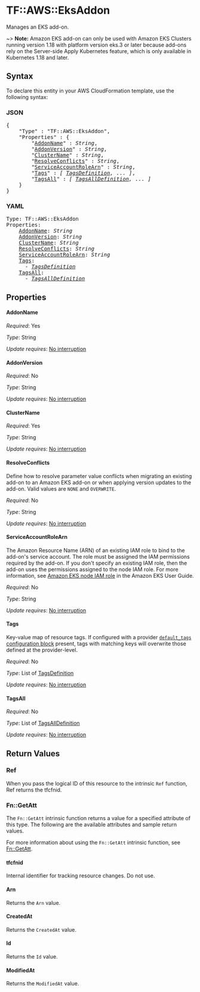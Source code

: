 # TF::AWS::EksAddon

Manages an EKS add-on.

~> **Note:** Amazon EKS add-on can only be used with Amazon EKS Clusters
running version 1.18 with platform version eks.3 or later
because add-ons rely on the Server-side Apply Kubernetes feature,
which is only available in Kubernetes 1.18 and later.

## Syntax

To declare this entity in your AWS CloudFormation template, use the following syntax:

### JSON

<pre>
{
    "Type" : "TF::AWS::EksAddon",
    "Properties" : {
        "<a href="#addonname" title="AddonName">AddonName</a>" : <i>String</i>,
        "<a href="#addonversion" title="AddonVersion">AddonVersion</a>" : <i>String</i>,
        "<a href="#clustername" title="ClusterName">ClusterName</a>" : <i>String</i>,
        "<a href="#resolveconflicts" title="ResolveConflicts">ResolveConflicts</a>" : <i>String</i>,
        "<a href="#serviceaccountrolearn" title="ServiceAccountRoleArn">ServiceAccountRoleArn</a>" : <i>String</i>,
        "<a href="#tags" title="Tags">Tags</a>" : <i>[ <a href="tagsdefinition.md">TagsDefinition</a>, ... ]</i>,
        "<a href="#tagsall" title="TagsAll">TagsAll</a>" : <i>[ <a href="tagsalldefinition.md">TagsAllDefinition</a>, ... ]</i>
    }
}
</pre>

### YAML

<pre>
Type: TF::AWS::EksAddon
Properties:
    <a href="#addonname" title="AddonName">AddonName</a>: <i>String</i>
    <a href="#addonversion" title="AddonVersion">AddonVersion</a>: <i>String</i>
    <a href="#clustername" title="ClusterName">ClusterName</a>: <i>String</i>
    <a href="#resolveconflicts" title="ResolveConflicts">ResolveConflicts</a>: <i>String</i>
    <a href="#serviceaccountrolearn" title="ServiceAccountRoleArn">ServiceAccountRoleArn</a>: <i>String</i>
    <a href="#tags" title="Tags">Tags</a>: <i>
      - <a href="tagsdefinition.md">TagsDefinition</a></i>
    <a href="#tagsall" title="TagsAll">TagsAll</a>: <i>
      - <a href="tagsalldefinition.md">TagsAllDefinition</a></i>
</pre>

## Properties

#### AddonName

_Required_: Yes

_Type_: String

_Update requires_: [No interruption](https://docs.aws.amazon.com/AWSCloudFormation/latest/UserGuide/using-cfn-updating-stacks-update-behaviors.html#update-no-interrupt)

#### AddonVersion

_Required_: No

_Type_: String

_Update requires_: [No interruption](https://docs.aws.amazon.com/AWSCloudFormation/latest/UserGuide/using-cfn-updating-stacks-update-behaviors.html#update-no-interrupt)

#### ClusterName

_Required_: Yes

_Type_: String

_Update requires_: [No interruption](https://docs.aws.amazon.com/AWSCloudFormation/latest/UserGuide/using-cfn-updating-stacks-update-behaviors.html#update-no-interrupt)

#### ResolveConflicts

Define how to resolve parameter value conflicts
when migrating an existing add-on to an Amazon EKS add-on or when applying
version updates to the add-on. Valid values are `NONE` and `OVERWRITE`.

_Required_: No

_Type_: String

_Update requires_: [No interruption](https://docs.aws.amazon.com/AWSCloudFormation/latest/UserGuide/using-cfn-updating-stacks-update-behaviors.html#update-no-interrupt)

#### ServiceAccountRoleArn

The Amazon Resource Name (ARN) of an
existing IAM role to bind to the add-on's service account. The role must be
assigned the IAM permissions required by the add-on. If you don't specify
an existing IAM role, then the add-on uses the permissions assigned to the node
IAM role. For more information, see [Amazon EKS node IAM role](https://docs.aws.amazon.com/eks/latest/userguide/create-node-role.html)
in the Amazon EKS User Guide.

_Required_: No

_Type_: String

_Update requires_: [No interruption](https://docs.aws.amazon.com/AWSCloudFormation/latest/UserGuide/using-cfn-updating-stacks-update-behaviors.html#update-no-interrupt)

#### Tags

Key-value map of resource tags. If configured with a provider [`default_tags` configuration block](/docs/providers/aws/index.html#default_tags-configuration-block) present, tags with matching keys will overwrite those defined at the provider-level.

_Required_: No

_Type_: List of <a href="tagsdefinition.md">TagsDefinition</a>

_Update requires_: [No interruption](https://docs.aws.amazon.com/AWSCloudFormation/latest/UserGuide/using-cfn-updating-stacks-update-behaviors.html#update-no-interrupt)

#### TagsAll

_Required_: No

_Type_: List of <a href="tagsalldefinition.md">TagsAllDefinition</a>

_Update requires_: [No interruption](https://docs.aws.amazon.com/AWSCloudFormation/latest/UserGuide/using-cfn-updating-stacks-update-behaviors.html#update-no-interrupt)

## Return Values

### Ref

When you pass the logical ID of this resource to the intrinsic `Ref` function, Ref returns the tfcfnid.

### Fn::GetAtt

The `Fn::GetAtt` intrinsic function returns a value for a specified attribute of this type. The following are the available attributes and sample return values.

For more information about using the `Fn::GetAtt` intrinsic function, see [Fn::GetAtt](https://docs.aws.amazon.com/AWSCloudFormation/latest/UserGuide/intrinsic-function-reference-getatt.html).

#### tfcfnid

Internal identifier for tracking resource changes. Do not use.

#### Arn

Returns the <code>Arn</code> value.

#### CreatedAt

Returns the <code>CreatedAt</code> value.

#### Id

Returns the <code>Id</code> value.

#### ModifiedAt

Returns the <code>ModifiedAt</code> value.

